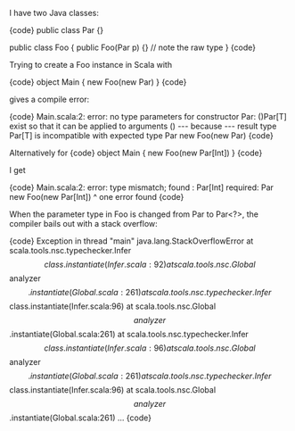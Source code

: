 I have two Java classes:

{code}
public class Par<T> {}

public class Foo {
  public Foo(Par p) {} // note the raw type
}
{code}

Trying to create a Foo instance in Scala with

{code}
object Main {
  new Foo(new Par)
}
{code}

gives a compile error:

{code}
Main.scala:2: error: no type parameters for constructor Par: ()Par[T] exist so that it can be applied to arguments ()
 --- because ---
result type Par[T] is incompatible with expected type Par
  new Foo(new Par)
{code}

Alternatively for
{code}
object Main {
  new Foo(new Par[Int])
}
{code}

I get

{code}
Main.scala:2: error: type mismatch;
 found   : Par[Int]
 required: Par
  new Foo(new Par[Int])
          ^
one error found
{code}


When the parameter type in Foo is changed from Par to Par<?>, the compiler bails out with a stack overflow:

{code}
Exception in thread "main" java.lang.StackOverflowError
        at scala.tools.nsc.typechecker.Infer$$class.instantiate(Infer.scala:92)
        at scala.tools.nsc.Global$$analyzer$$.instantiate(Global.scala:261)
        at scala.tools.nsc.typechecker.Infer$$class.instantiate(Infer.scala:96)
        at scala.tools.nsc.Global$$analyzer$$.instantiate(Global.scala:261)
        at scala.tools.nsc.typechecker.Infer$$class.instantiate(Infer.scala:96)
        at scala.tools.nsc.Global$$analyzer$$.instantiate(Global.scala:261)
        at scala.tools.nsc.typechecker.Infer$$class.instantiate(Infer.scala:96)
        at scala.tools.nsc.Global$$analyzer$$.instantiate(Global.scala:261)
...
{code}


